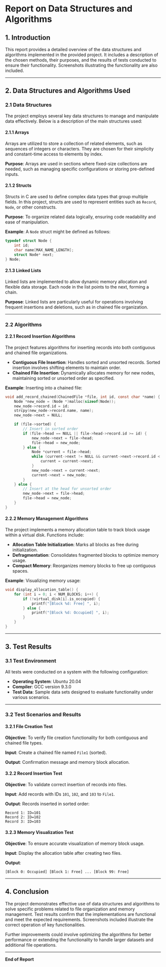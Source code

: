 # Report on Data Structures and Algorithms

## 1. Introduction

This report provides a detailed overview of the data structures and algorithms implemented in the provided project. It includes a description of the chosen methods, their purposes, and the results of tests conducted to ensure their functionality. Screenshots illustrating the functionality are also included.

---

## 2. Data Structures and Algorithms Used

### 2.1 Data Structures

The project employs several key data structures to manage and manipulate data effectively. Below is a description of the main structures used:

#### 2.1.1 Arrays

Arrays are utilized to store a collection of related elements, such as sequences of integers or characters. They are chosen for their simplicity and constant-time access to elements by index.

**Purpose**: Arrays are used in sections where fixed-size collections are needed, such as managing specific configurations or storing pre-defined inputs.

#### 2.1.2 Structs

Structs in C are used to define complex data types that group multiple fields. In this project, structs are used to represent entities such as `Record`, `Node`, or other constructs.

**Purpose**: To organize related data logically, ensuring code readability and ease of manipulation.

**Example**: A `Node` struct might be defined as follows:

```c
typedef struct Node {
    int id;
    char name[MAX_NAME_LENGTH];
    struct Node* next;
} Node;
```

#### 2.1.3 Linked Lists

Linked lists are implemented to allow dynamic memory allocation and flexible data storage. Each node in the list points to the next, forming a chain.

**Purpose**: Linked lists are particularly useful for operations involving frequent insertions and deletions, such as in chained file organization.

---

### 2.2 Algorithms

#### 2.2.1 Record Insertion Algorithms

The project features algorithms for inserting records into both contiguous and chained file organizations.

- **Contiguous File Insertion**: Handles sorted and unsorted records. Sorted insertion involves shifting elements to maintain order.
- **Chained File Insertion**: Dynamically allocates memory for new nodes, maintaining sorted or unsorted order as specified.

**Example**: Inserting into a chained file:

```c
void add_record_chained(ChainedFile *file, int id, const char *name) {
    Node *new_node = (Node *)malloc(sizeof(Node));
    new_node->record.id = id;
    strcpy(new_node->record.name, name);
    new_node->next = NULL;

    if (file->sorted) {
        // Insert in sorted order
        if (file->head == NULL || file->head->record.id >= id) {
            new_node->next = file->head;
            file->head = new_node;
        } else {
            Node *current = file->head;
            while (current->next != NULL && current->next->record.id < id) {
                current = current->next;
            }
            new_node->next = current->next;
            current->next = new_node;
        }
    } else {
        // Insert at the head for unsorted order
        new_node->next = file->head;
        file->head = new_node;
    }
}
```

#### 2.2.2 Memory Management Algorithms

The project implements a memory allocation table to track block usage within a virtual disk. Functions include:

- **Allocation Table Initialization**: Marks all blocks as free during initialization.
- **Defragmentation**: Consolidates fragmented blocks to optimize memory usage.
- **Compact Memory**: Reorganizes memory blocks to free up contiguous spaces.

**Example**: Visualizing memory usage:

```c
void display_allocation_table() {
    for (int i = 0; i < NUM_BLOCKS; i++) {
        if (!virtual_disk[i].is_occupied) {
            printf("[Block %d: Free] ", i);
        } else {
            printf("[Block %d: Occupied] ", i);
        }
    }
}
```

---

## 3. Test Results

### 3.1 Test Environment

All tests were conducted on a system with the following configuration:

- **Operating System**: Ubuntu 20.04
- **Compiler**: GCC version 9.3.0
- **Test Data**: Sample data sets designed to evaluate functionality under various scenarios.

---

### 3.2 Test Scenarios and Results

#### 3.2.1 File Creation Test

**Objective**: To verify file creation functionality for both contiguous and chained file types.

**Input**: Create a chained file named `File1` (sorted).

**Output**: Confirmation message and memory block allocation.



#### 3.2.2 Record Insertion Test

**Objective**: To validate correct insertion of records into files.

**Input**: Add records with IDs `101`, `102`, and `103` to `File1`.

**Output**: Records inserted in sorted order:

```
Record 1: ID=101
Record 2: ID=102
Record 3: ID=103
```



#### 3.2.3 Memory Visualization Test

**Objective**: To ensure accurate visualization of memory block usage.

**Input**: Display the allocation table after creating two files.

**Output**:

```
[Block 0: Occupied] [Block 1: Free] ... [Block 99: Free]
```



---

## 4. Conclusion

The project demonstrates effective use of data structures and algorithms to solve specific problems related to file organization and memory management. Test results confirm that the implementations are functional and meet the expected requirements. Screenshots included illustrate the correct operation of key functionalities.

Further improvements could involve optimizing the algorithms for better performance or extending the functionality to handle larger datasets and additional file operations.

---

**End of Report**

